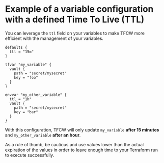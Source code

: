 # Example of a variable configuration with a defined Time To Live (TTL)

You can leverage the `ttl` field on your variables to make TFCW more efficient with the management of your variables.

```hcl
defaults {
  ttl = "15m"
}

tfvar "my_variable" {
  vault {
    path = "secret/mysecret"
    key = "foo"
  }
}

envvar "my_other_variable" {
  ttl = "1h"
  vault {
    path = "secret/mysecret"
    key = "bar"
  }
}
```

With this configuration, TFCW will only update `my_variable` **after 15 minutes** and `my_other_variable` **after an hour**.

As a rule of thumb, be cautious and use values lower than the actual expiration of the values in order to leave enough time to your Terraform run to execute successfully.
